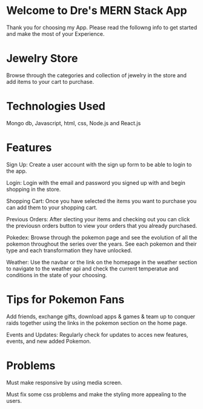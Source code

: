 <h1> Welcome to Dre's MERN Stack App </h1>
<p> Thank you for choosing my App. Please read the followng info to get started 
    and make the most of your Experience. </p>

<h1> Jewelry Store</h1>   
<p> Browse through the categories and collection of jewelry in the store and add items to your cart to purchase. </p> 

<h1> Technologies Used </h1>
<p> Mongo db, Javascript, html, css, Node.js and React.js</p>

<h1> Features </h1>
<p> Sign Up: Create a user account with the sign up form to be able to login to the app.</p>
<p> Login: Login with the email and password you signed up with and begin shopping in the store.</p>
<p> Shopping Cart: Once you have selected the items you want to purchase you can add them to your shopping cart.</p>
<p> Previous Orders: After slecting your items and checking out you can click the previousn orders button to view your orders that you already purchased.</p>
<p> Pokedex: Browse through the pokemon page and see the evolution of all the pokemon throughout the series over the years. See each pokemon and their type and each transformation they have unlocked.</p>
<p> Weather: Use the navbar or the link on the homepage in the weather section to navigate to the weather api and check the current temperatue and conditions in the state of your choosing. </p>

<h1> Tips for Pokemon Fans </h1>
<p> Add friends, exchange gifts, download apps & games & team up to conquer raids together using the links in the pokemon section on the home page. </p>
<p> Events and Updates: Regularly check for updates to acces new features, events, and new added Pokemon. </p>

<h1> Problems </h1>
<p> Must make responsive by using media screen. </p>
<p> Must fix some css problems and make the styling more appealing to the users.</p>